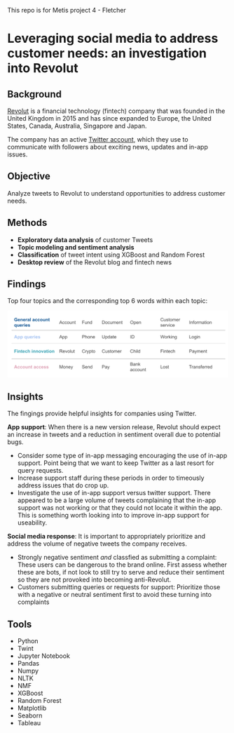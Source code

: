 This repo is for Metis project 4 - Fletcher

# Leveraging social media to address customer needs: an investigation into Revolut

## Background

[Revolut](https://www.revolut.com/en-US) is a financial technology (fintech) company that was founded in the United Kingdom in 2015 and has since expanded to Europe, the United States, Canada, Australia, Singapore and Japan.

The company has an active [Twitter account](https://www.revolut.com/en-US), which they use to communicate with followers about exciting news, updates and in-app issues. 

## Objective

Analyze tweets to Revolut to understand opportunities to address customer needs.

## Methods

* **Exploratory data analysis** of customer Tweets
* **Topic modeling and sentiment analysis** 
* **Classification** of tweet intent using XGBoost and Random Forest
* **Desktop review** of the Revolut blog and fintech news

## Findings

Top four topics and the corresponding top 6 words within each topic:

<img src="02-ghimages/rev_topics.png" alt="topics" width="600"/>

## Insights

The fingings provide helpful insights for companies using Twitter.

**App support**: When there is a new version release, Revolut should expect an increase in tweets and a reduction in sentiment overall due to potential bugs.
* Consider some type of in-app messaging encouraging the use of in-app support. Point being that we want to keep Twitter as a last resort for query requests.
* Increase support staff during these periods in order to timeously address issues that do crop up.
* Investigate the use of in-app support versus twitter support. There appeared to be a large volume of tweets complaining that the in-app support was not working or that they could not locate it within the app. This is something worth looking into to improve in-app support for useability.

**Social media response**: It is important to appropriately prioritize and address the volume of negative tweets the company receives.
* Strongly negative sentiment _and_ classfied as submitting a complaint: These users can be dangerous to the brand online. First assess whether these are bots, if not look to still try to serve and reduce their sentiment so they are not provoked into becoming anti-Revolut.
* Customers submitting queries or requests for support: Prioritize those with a negative or neutral sentiment first to avoid these turning into complaints

## Tools
* Python
* Twint
* Jupyter Notebook
* Pandas
* Numpy
* NLTK
* NMF
* XGBoost
* Random Forest
* Matplotlib
* Seaborn
* Tableau